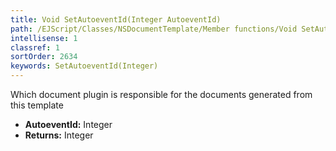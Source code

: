 ```yaml
---
title: Void SetAutoeventId(Integer AutoeventId)
path: /EJScript/Classes/NSDocumentTemplate/Member functions/Void SetAutoeventId(Integer p_0)
intellisense: 1
classref: 1
sortOrder: 2634
keywords: SetAutoeventId(Integer)
---
```



Which document plugin is responsible for the documents generated from this template



* **AutoeventId:** Integer
* **Returns:** Integer


